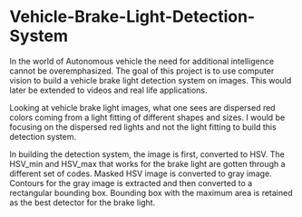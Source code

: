 # Vehicle-Brake-Light-Detection-System

In the world of Autonomous vehicle the need for additional intelligence cannot be overemphasized. The goal of this project is to use computer vision to build a vehicle brake light detection system on images. This would later be extended to videos and real life applications.

Looking at vehicle brake light images, what one sees are dispersed red colors coming from a light fitting of different shapes and sizes. I would be focusing on the dispersed red lights and not the light fitting to build this detection system.

In building the detection system, the image is first, converted to HSV. The HSV_min and HSV_max that works for the brake light are gotten through a different set of codes. Masked HSV image is converted to gray image. Contours for the gray image is extracted and then converted to a rectangular bounding box. Bounding box with the maximum area is retained as the best detector for the brake light. 
